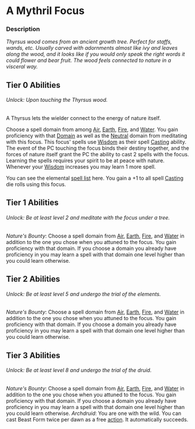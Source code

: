 # A Mythril Focus

### Description
*Thyrsus wood comes from an ancient growth tree. Perfect for staffs, wands, etc. Usually carved with adornments almost like ivy and leaves along the wood, and it looks like if you would only speak the right words it could flower and bear fruit. The wood feels connected to nature in a visceral way.*

## Tier 0 Abilities
###### Unlock: Upon touching the Thyrsus wood.
A Thyrsus lets the wielder connect to the energy of nature itself.

Choose a spell domain from among [Air](../../../Magic/Spell%20Domains/Air.md), [Earth](../../../Magic/Spell%20Domains/Earth.md), [Fire](../../../Magic/Spell%20Domains/Fire.md), and [Water](../../../Magic/Spell%20Domains/Water.md). You gain proficiency with that [Domain](../../../Magic/Spell%20Domains/!Domain%20Index.md) as well as the [Neutral](../../../Magic/Spell%20Domains/Neutral.md) domain from meditating with this focus. This focus' spells use [Wisdom](../../../Player%20Character%20Components/Chosen%20Statistics/Wisdom.md) as their spell [Casting](../../../Magic/Casting%20Spells.md) ability. The event of the PC touching the focus binds their destiny together, and the forces of nature itself grant the PC the ability to cast 2 spells with the focus. Learning the spells requires your spirit to be at peace with nature. Whenever your [Wisdom](../../../Player%20Character%20Components/Chosen%20Statistics/Wisdom.md) increases you may learn 1 more spell.

You can see the elemental [spell list](../../../Magic/Spells/Mythril%20Spells/Spell%20Index.md) here. You gain a +1 to all spell [Casting](../../../Magic/Casting%20Spells.md) die rolls using this focus.

## Tier 1 Abilities
###### Unlock: Be at least level 2 and meditate with the focus under a tree.
*Nature's Bounty*: 
	Choose a spell domain from [Air](../../../Magic/Spell%20Domains/Air.md), [Earth](../../../Magic/Spell%20Domains/Earth.md), [Fire](../../../Magic/Spell%20Domains/Fire.md), and [Water](../../../Magic/Spell%20Domains/Water.md) in addition to the one you chose when you attuned to the focus. You gain proficiency with that domain. If you choose a domain you already have proficiency in you may learn a spell with that domain one level higher than you could learn otherwise.

## Tier 2 Abilities
###### Unlock: Be at least level 5 and undergo the trial of the elements.
*Nature's Bounty*: 
	Choose a spell domain from [Air](../../../Magic/Spell%20Domains/Air.md), [Earth](../../../Magic/Spell%20Domains/Earth.md), [Fire](../../../Magic/Spell%20Domains/Fire.md), and [Water](../../../Magic/Spell%20Domains/Water.md) in addition to the one you chose when you attuned to the focus. You gain proficiency with that domain. If you choose a domain you already have proficiency in you may learn a spell with that domain one level higher than you could learn otherwise.

## Tier 3 Abilities
###### Unlock: Be at least level 8 and undergo the trial of the druid.
*Nature's Bounty*: 
	Choose a spell domain from [Air](../../../Magic/Spell%20Domains/Air.md), [Earth](../../../Magic/Spell%20Domains/Earth.md), [Fire](../../../Magic/Spell%20Domains/Fire.md), and [Water](../../../Magic/Spell%20Domains/Water.md) in addition to the one you chose when you attuned to the focus. You gain proficiency with that domain. If you choose a domain you already have proficiency in you may learn a spell with that domain one level higher than you could learn otherwise.
*Archdruid*:
	You are one with the wild. You can cast Beast Form twice per dawn as a free [action](../../../Game%20Structure/Action.md). It automatically succeeds.